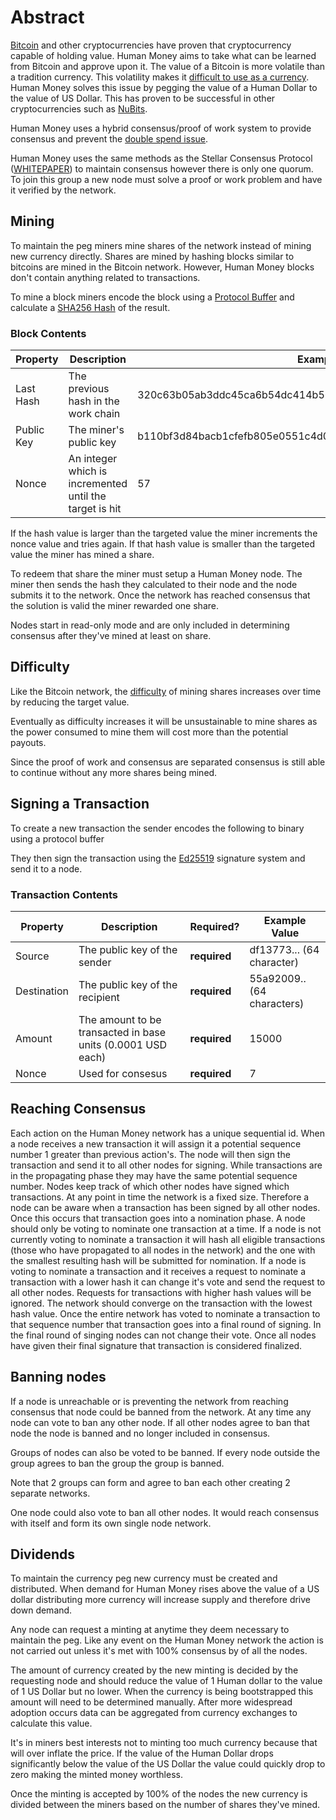 # Abstract

[Bitcoin](https://bitcoin.org/en/) and other cryptocurrencies have
proven that cryptocurrency capable of holding value. Human Money aims to take
what can be learned from Bitcoin and approve upon it. The value of a Bitcoin is
more volatile than a tradition currency. This volatility makes it [difficult to
use as a currency](http://online.wsj.com/public/resources/documents/NBER.pdf). Human Money solves this issue by pegging the value of a Human
Dollar to the value of US Dollar. This has proven to be successful in other
cryptocurrencies such as [NuBits](https://nubits.com/). 

Human Money uses a hybrid consensus/proof of work system to provide consensus
and prevent the [double spend issue](https://en.bitcoin.it/wiki/Proof_of_Stake).

Human Money uses the same methods as the Stellar Consensus Protocol
([WHITEPAPER](https://www.stellar.org/papers/stellar-consensus-protocol.pdf)) to
maintain consensus however there is only one
quorum.  To join this group a new node must solve a proof or work problem and have it
verified by the network.

## Mining

To maintain the peg miners mine shares of the network instead of mining new
currency directly. Shares are mined by hashing blocks similar to bitcoins are
mined in the Bitcoin network. However, Human Money blocks don't contain anything
related to transactions.

To mine a block miners encode the block using a  [Protocol
Buffer](https://developers.google.com/protocol-buffers/?hl=en) and calculate a
[SHA256 Hash](https://en.wikipedia.org/wiki/SHA-2) of the result.

### Block Contents

Property |  Description | Example Value
---------|---------------|--------------
Last Hash | The previous hash in the work chain | 320c63b05ab3ddc45ca6b54dc414b56a2ed64fac
Public Key | The miner's public key | b110bf3d84bacb1cfefb805e0551c4d0c470276836147ad8f5311ea34b790c3b
Nonce | An integer which is incremented until the target is hit | 57

If the hash value is larger than the targeted value the miner increments the
nonce value and tries again. If that hash value is smaller than the targeted
value the miner has mined a share.


To redeem that share the miner must setup a Human Money node. The miner then
sends the hash they calculated to their node and the node submits it to the
network. Once the network has reached consensus that the solution is valid the
miner rewarded one share.

Nodes start in read-only mode and are only included in determining consensus
after they've mined at least on share.

## Difficulty

Like the Bitcoin network, the [difficulty](https://en.bitcoin.it/wiki/Difficulty) of mining shares increases over time by reducing the target value.

Eventually as difficulty increases it will be unsustainable to mine shares
as the power consumed to mine them will cost more than the potential payouts.

Since the proof of work and consensus are separated consensus is still
able to continue without any more shares being mined.

## Signing a Transaction

To create a new transaction the sender encodes the following to binary using a
protocol buffer

They then sign the transaction using the [Ed25519](https://ed25519.cr.yp.to/)
signature system and send it to a node.


### Transaction Contents
Property |  Description | Required?| Example Value
---------|--------------|----------|--------------
Source | The public key of the sender | __required__ | df13773... (64 character)
Destination | The public key of the recipient | __required__ | 55a92009.. (64 characters)
Amount | The amount to be transacted in base units (0.0001 USD each) | __required__ | 15000 |
Nonce | Used for consesus | __required__ | 7 |


## Reaching Consensus

Each action on the Human Money network has a unique sequential id.  When a node
receives a new transaction it will assign it a potential sequence number 1
greater than previous action's.  The node will then sign the transaction and
send it to all other nodes for signing. While transactions are in the
propagating phase they may have the same potential sequence number. Nodes keep
track of which other nodes have signed which transactions. At any point in
time the network is a fixed size. Therefore a node can be aware when a transaction has been
signed by all other nodes.  Once this occurs that transaction goes into a
nomination phase. A node should only be voting to nominate one transaction at a
time. If a node is not currently voting to nominate a transaction it will hash
all eligible transactions (those who have propagated to all nodes in the
network) and the one with the smallest resulting hash will be submitted for
nomination. If a node is voting to nominate a transaction and it receives a
request to nominate a transaction with a lower hash it can change it's vote and
send the request to all other nodes. Requests for transactions with higher hash
values will be ignored. The network should converge on the transaction with the
lowest hash value. Once the entire network has voted to nominate a transaction
to that sequence number that transaction goes into a final round of signing. In
the final round of singing nodes can not change their vote. Once all nodes have
given their final signature that transaction is considered finalized.

## Banning nodes

If a node is unreachable or is preventing the network from reaching consensus
that node could be banned from the network. At any time any node can vote to ban
any other node. If all other nodes agree to ban that node the node is banned
and no longer included in consensus.

Groups of nodes can also be voted to be banned. If every node outside the group
agrees to ban the group the group is banned.

Note that 2 groups can form and agree to ban each other creating 2 separate networks. 

One node could also vote to ban all other nodes. It would reach consensus with
itself and form its own single node network.


## Dividends

To maintain the currency peg new currency must be created and distributed. When
demand for Human Money rises above the value of a US dollar distributing more
currency will increase supply and therefore drive down demand.

Any node can request a minting at anytime they deem necessary to maintain the
peg. Like any event on the Human Money network the action is not carried out
unless it's met with 100% consensus by of all the nodes.

The amount of currency created by the new minting is decided by the requesting
node and should reduce the value of 1 Human dollar to the value of 1 US Dollar
but no lower. When the currency is being bootstrapped this amount will need to
be determined manually.  After more widespread adoption occurs data can be
aggregated from currency exchanges to calculate this value.

It's in miners best interests not to minting too much currency because that will
over inflate the price.  If the value of the Human Dollar drops significantly
below the value of the US Dollar the value could quickly drop to zero making the
minted money worthless.

Once the minting is accepted by 100% of the nodes the new currency is
divided between the miners based on the number of shares they've mined.
